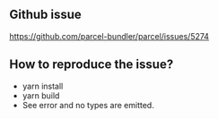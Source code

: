## Github issue

https://github.com/parcel-bundler/parcel/issues/5274

## How to reproduce the issue?

* yarn install
* yarn build
* See error and no types are emitted.
